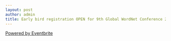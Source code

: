 ```yaml
---
layout: post
author: admin
title: Early bird registration OPEN for 9th Global WordNet Conference 2018
---
```


[Powered by Eventbrite](http://www.eventbrite.com/)

